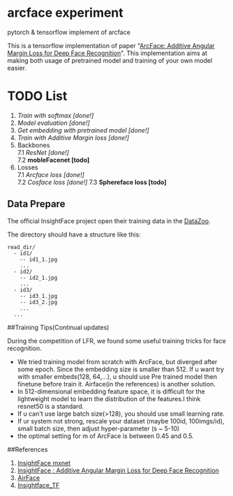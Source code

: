 # arcface experiment
pytorch & tensorflow implement of arcface 

This is a tensorflow implementation of paper "[ArcFace: Additive Angular Margin Loss for Deep Face Recognition](https://arxiv.org/abs/1801.07698)". This implementation aims at making both usage of pretrained model and training of your own model easier. 

# TODO List

1. *Train with softmax [done!]*
2. *Model evaluation [done!]*
4. *Get embedding with pretrained model [done!]*
5. *Train with Additive Margin loss [done!]*
6. Backbones    
   7.1 *ResNet [done!]*    
   7.2 **mobleFacenet [todo]**    
7. Losses    
   7.1 *Arcface loss [done!]*    
   7.2 *Cosface loss [done!]*
   7.3 **Sphereface loss [todo]** 


## Data Prepare

The official InsightFace project open their training data in the [DataZoo](https://github.com/deepinsight/insightface/wiki/Dataset-Zoo). 

The directory should have a structure like this:

```
read_dir/
  - id1/
    -- id1_1.jpg
    ...
  - id2/
    -- id2_1.jpg
    ...
  - id3/
    -- id3_1.jpg
    -- id3_2.jpg
    ...
  ...
```
##Training Tips(Continual updates)

During the competition of LFR, we found some useful training tricks for face recognition.

* We tried training model from scratch with ArcFace, but diverged after some epoch. Since the embedding size is smaller than 512. If u want try with smaller embeds(128, 64,...), u should use Pre trained model then finetune before train it. Airface(in the references) is another solution.
* In 512-dimensional embedding feature space, it is difficult for the lightweight model to learn the distribution of the features.I think resnet50 is a standard.
* If u can't use large batch size(>128), you should use small learning rate.
* If ur system not strong, rescale your dataset (maybe 100id, 100imgs/id), small batch size, then adjust hyper-parameter (s ~ 5-10)
* the optimal setting for m of ArcFace is between 0.45 and 0.5.

##References
1. [InsightFace mxnet](https://github.com/deepinsight/insightface)
2. [InsightFace : Additive Angular Margin Loss for Deep Face Recognition](https://arxiv.org/abs/1801.07698)
3. [AirFace](https://arxiv.org/pdf/1907.12256.pdf)
4. [Insightface_TF](https://github.com/auroua/InsightFace_TF)

